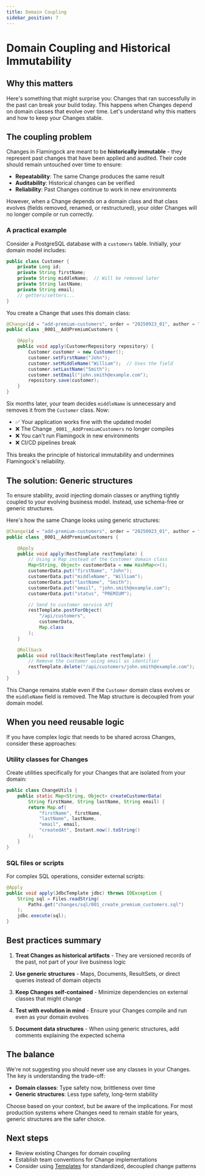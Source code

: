 ```yaml
---
title: Domain Coupling
sidebar_position: 7
---
```


# Domain Coupling and Historical Immutability

## Why this matters

Here's something that might surprise you: Changes that ran successfully in the past can break your build today. This happens when Changes depend on domain classes that evolve over time. Let's understand why this matters and how to keep your Changes stable.

## The coupling problem

Changes in Flamingock are meant to be **historically immutable** - they represent past changes that have been applied and audited. Their code should remain untouched over time to ensure:

- **Repeatability**: The same Change produces the same result
- **Auditability**: Historical changes can be verified
- **Reliability**: Past Changes continue to work in new environments

However, when a Change depends on a domain class and that class evolves (fields removed, renamed, or restructured), your older Changes will no longer compile or run correctly.

### A practical example

Consider a PostgreSQL database with a `customers` table. Initially, your domain model includes:

```java
public class Customer {
    private Long id;
    private String firstName;
    private String middleName;  // Will be removed later
    private String lastName;
    private String email;
    // getters/setters...
}
```

You create a Change that uses this domain class:

```java
@Change(id = "add-premium-customers", order = "20250923_01", author = "team")
public class _0001__AddPremiumCustomers {

    @Apply
    public void apply(CustomerRepository repository) {
        Customer customer = new Customer();
        customer.setFirstName("John");
        customer.setMiddleName("William");  // Uses the field
        customer.setLastName("Smith");
        customer.setEmail("john.smith@example.com");
        repository.save(customer);
    }
}
```

Six months later, your team decides `middleName` is unnecessary and removes it from the `Customer` class. Now:

- ✅ Your application works fine with the updated model
- ❌ The Change `_0001__AddPremiumCustomers` no longer compiles
- ❌ You can't run Flamingock in new environments
- ❌ CI/CD pipelines break

This breaks the principle of historical immutability and undermines Flamingock's reliability.

## The solution: Generic structures

To ensure stability, avoid injecting domain classes or anything tightly coupled to your evolving business model. Instead, use schema-free or generic structures.

Here's how the same Change looks using generic structures:

```java
@Change(id = "add-premium-customers", order = "20250923_01", author = "team")
public class _0001__AddPremiumCustomers {

    @Apply
    public void apply(RestTemplate restTemplate) {
        // Using a Map instead of the Customer domain class
        Map<String, Object> customerData = new HashMap<>();
        customerData.put("firstName", "John");
        customerData.put("middleName", "William");
        customerData.put("lastName", "Smith");
        customerData.put("email", "john.smith@example.com");
        customerData.put("status", "PREMIUM");

        // Send to customer service API
        restTemplate.postForObject(
            "/api/customers",
            customerData,
            Map.class
        );
    }

    @Rollback
    public void rollback(RestTemplate restTemplate) {
        // Remove the customer using email as identifier
        restTemplate.delete("/api/customers/john.smith@example.com");
    }
}
```

This Change remains stable even if the `Customer` domain class evolves or the `middleName` field is removed. The Map structure is decoupled from your domain model.

## When you need reusable logic

If you have complex logic that needs to be shared across Changes, consider these approaches:

### Utility classes for Changes

Create utilities specifically for your Changes that are isolated from your domain:

```java
public class ChangeUtils {
    public static Map<String, Object> createCustomerData(
        String firstName, String lastName, String email) {
        return Map.of(
            "firstName", firstName,
            "lastName", lastName,
            "email", email,
            "createdAt", Instant.now().toString()
        );
    }
}
```

### SQL files or scripts

For complex SQL operations, consider external scripts:

```java
@Apply
public void apply(JdbcTemplate jdbc) throws IOException {
    String sql = Files.readString(
        Paths.get("changes/sql/001_create_premium_customers.sql")
    );
    jdbc.execute(sql);
}
```

## Best practices summary

1. **Treat Changes as historical artifacts** - They are versioned records of the past, not part of your live business logic

2. **Use generic structures** - Maps, Documents, ResultSets, or direct queries instead of domain objects

3. **Keep Changes self-contained** - Minimize dependencies on external classes that might change

4. **Test with evolution in mind** - Ensure your Changes compile and run even as your domain evolves

5. **Document data structures** - When using generic structures, add comments explaining the expected schema

## The balance

We're not suggesting you should never use any classes in your Changes. The key is understanding the trade-off:

- **Domain classes**: Type safety now, brittleness over time
- **Generic structures**: Less type safety, long-term stability

Choose based on your context, but be aware of the implications. For most production systems where Changes need to remain stable for years, generic structures are the safer choice.

## Next steps

- Review existing Changes for domain coupling
- Establish team conventions for Change implementations
- Consider using [Templates](../templates/templates-introduction.md) for standardized, decoupled change patterns